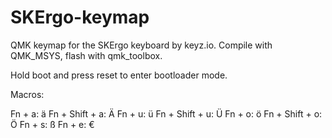 # SKErgo-keymap

QMK keymap for the SKErgo keyboard by keyz.io. Compile with QMK_MSYS, flash with qmk_toolbox.

Hold boot and press reset to enter bootloader mode.

Macros:

Fn + a: ä
Fn + Shift + a: Ä
Fn + u: ü
Fn + Shift + u: Ü
Fn + o: ö
Fn + Shift + o: Ö
Fn + s: ß
Fn + e: €
